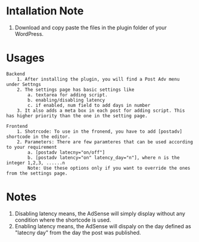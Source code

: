 Intallation Note
===================
1. Download and copy paste the files in the plugin folder of your WordPress.

Usages
===================

	Backend
		1. After installing the plugin, you will find a Post Adv menu under Settngs
		2. The settings page has basic settings like
			a. textarea for adding script.
			b. enabling/disabling latency
			c. if enabled, num field to add days in number
		3. It also adds a meta box in each post for adding script. This has higher priority than the one in the setting page.

	Frontend
		1. Shotrcode: To use in the fronend, you have to add [postadv] shortcode in the editor.
		2. Parameters: There are few paramteres that can be used according to your requirement
			a. [postadv latecny="on/off"]
			b. [postadv latency="on" latency_day="n"], where n is the integer 1,2,3, ......n
			Note: Use these options only if you want to override the ones from the settings page. 

Notes
====================
1. Disabling latency means, the AdSense will simply display without any condition where the shortcode is used. 
1. Enabling latency means, the AdSense will dispaly on the day defined as "latecny day" from the day the post was published.